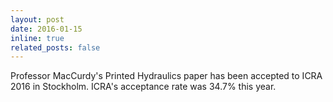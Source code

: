 ```yaml
---
layout: post
date: 2016-01-15
inline: true
related_posts: false
---
```


Professor MacCurdy's Printed Hydraulics paper has been accepted to ICRA 2016 in Stockholm. ICRA's acceptance rate was 34.7% this year.